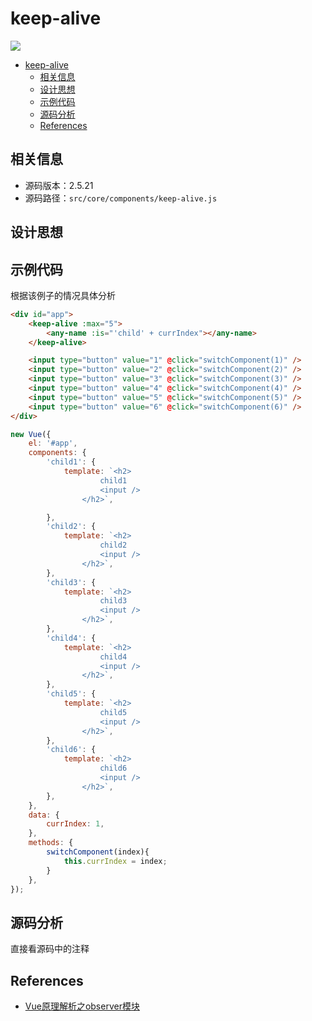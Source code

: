 # keep-alive


<img src="./pattern.png" style="display: block;" />


<!-- TOC -->

- [keep-alive](#keep-alive)
    - [相关信息](#相关信息)
    - [设计思想](#设计思想)
    - [示例代码](#示例代码)
    - [源码分析](#源码分析)
    - [References](#references)

<!-- /TOC -->


## 相关信息
* 源码版本：2.5.21
* 源码路径：`src/core/components/keep-alive.js`


## 设计思想


## 示例代码
根据该例子的情况具体分析
```html
<div id="app">
    <keep-alive :max="5">
        <any-name :is="'child' + currIndex"></any-name>
    </keep-alive>

    <input type="button" value="1" @click="switchComponent(1)" />
    <input type="button" value="2" @click="switchComponent(2)" />
    <input type="button" value="3" @click="switchComponent(3)" />
    <input type="button" value="4" @click="switchComponent(4)" />
    <input type="button" value="5" @click="switchComponent(5)" />
    <input type="button" value="6" @click="switchComponent(6)" />
</div>
```
```js
new Vue({
    el: '#app',
    components: {
        'child1': {
            template: `<h2>
                    child1
                    <input />
                </h2>`,

        },
        'child2': {
            template: `<h2>
                    child2
                    <input />
                </h2>`,
        },
        'child3': {
            template: `<h2>
                    child3
                    <input />
                </h2>`,
        },
        'child4': {
            template: `<h2>
                    child4
                    <input />
                </h2>`,
        },
        'child5': {
            template: `<h2>
                    child5
                    <input />
                </h2>`,
        },
        'child6': {
            template: `<h2>
                    child6
                    <input />
                </h2>`,
        },
    },
    data: {
        currIndex: 1,
    },
    methods: {
        switchComponent(index){
            this.currIndex = index;
        }
    },
});
```


## 源码分析
直接看源码中的注释


## References
* [Vue原理解析之observer模块](https://segmentfault.com/a/1190000008377887)
